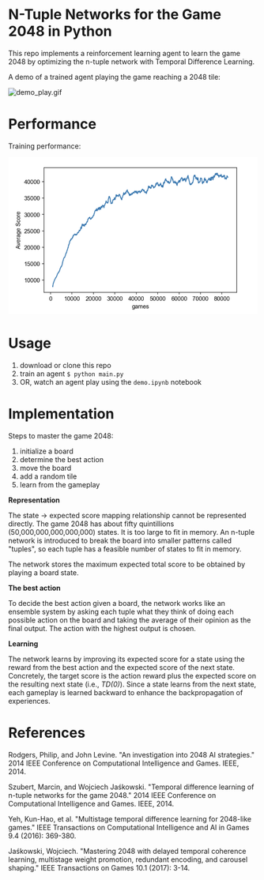 # N-Tuple Networks for the Game 2048 in Python

This repo implements a reinforcement learning agent to learn the game 2048 by optimizing the n-tuple network with Temporal Difference Learning.

A demo of a trained agent playing the game reaching a 2048 tile:

![demo_play.gif](./asset/demo_play.gif)

# Performance

Training performance:

![performance.png](./asset/performance.png)

# Usage

1. download or clone this repo
2. train an agent `$ python main.py`
3. OR, watch an agent play using the `demo.ipynb` notebook

# Implementation

Steps to master the game 2048:

1. initialize a board
2. determine the best action
3. move the board
4. add a random tile
5. learn from the gameplay


**Representation**

The state -> expected score mapping relationship cannot be represented directly. The game 2048 has about fifty quintillions (50,000,000,000,000,000) states. It is too large to fit in memory. An n-tuple network is introduced to break the board into smaller patterns called "tuples", so each tuple has a feasible number of states to fit in memory. 

The network stores the maximum expected total score to be obtained by playing a board state.

**The best action**

To decide the best action given a board, the network works like an ensemble system by asking each tuple what they think of doing each possible action on the board and taking the average of their opinion as the final output. The action with the highest output is chosen.

**Learning**

The network learns by improving its expected score for a state using the reward from the best action and the expected score of the next state. Concretely, the target score is the action reward plus the expected score on the resulting next state (i.e., *TD(0)*). Since a state learns from the next state, each gameplay is learned backward to enhance the backpropagation of experiences.

# References
Rodgers, Philip, and John Levine. "An investigation into 2048 AI strategies." 2014 IEEE Conference on Computational Intelligence and Games. IEEE, 2014.

Szubert, Marcin, and Wojciech Jaśkowski. "Temporal difference learning of n-tuple networks for the game 2048." 2014 IEEE Conference on Computational Intelligence and Games. IEEE, 2014.

Yeh, Kun-Hao, et al. "Multistage temporal difference learning for 2048-like games." IEEE Transactions on Computational Intelligence and AI in Games 9.4 (2016): 369-380.

Jaśkowski, Wojciech. "Mastering 2048 with delayed temporal coherence learning, multistage weight promotion, redundant encoding, and carousel shaping." IEEE Transactions on Games 10.1 (2017): 3-14.

